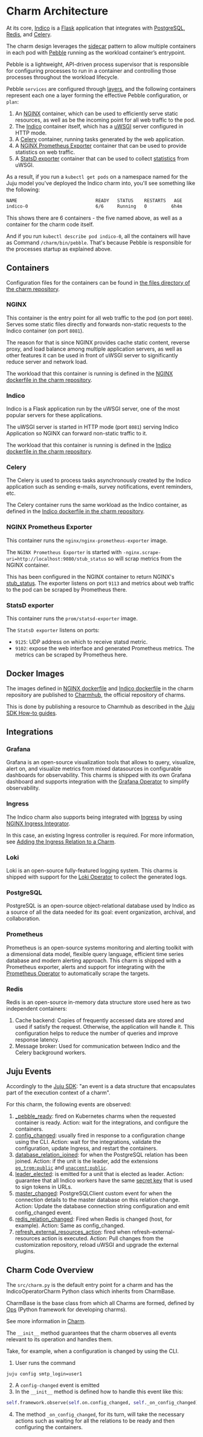 # Charm Architecture

At its core, [Indico](https://getindico.io/) is a [Flask](https://flask.palletsprojects.com/) application that integrates with [PostgreSQL](https://www.postgresql.org/), [Redis](https://redis.io/), and [Celery](https://docs.celeryq.dev/en/stable/).

The charm design leverages the [sidecar](https://kubernetes.io/blog/2015/06/the-distributed-system-toolkit-patterns/#example-1-sidecar-containers) pattern to allow multiple containers in each pod with [Pebble](https://juju.is/docs/sdk/pebble) running as the workload container’s entrypoint.

Pebble is a lightweight, API-driven process supervisor that is responsible for configuring processes to run in a container and controlling those processes throughout the workload lifecycle.

Pebble `services` are configured through [layers](https://github.com/canonical/pebble#layer-specification), and the following containers represent each one a layer forming the effective Pebble configuration, or `plan`:

1. An [NGINX](https://www.nginx.com/) container, which can be used to efficiently serve static resources, as well as be the incoming point for all web traffic to the pod.
2. The [Indico](https://getindico.io/) container itself, which has a [uWSGI](https://uwsgi-docs.readthedocs.io/en/latest/) server configured in HTTP mode.
3. A [Celery](https://docs.celeryq.dev/en/stable/) container, running tasks generated by the web application.
4. A [NGINX Prometheus Exporter](https://github.com/nginxinc/nginx-prometheus-exporter) container that can be used to provide statistics on web traffic.
5. A [StatsD exporter](https://github.com/prometheus/statsd_exporter) container that can be used to collect [statistics](https://uwsgi-docs.readthedocs.io/en/latest/PushingStats.html) from uWSGI.

As a result, if you run a `kubectl get pods` on a namespace named for the Juju model you've deployed the Indico charm into, you'll see something like the following:

```bash
NAME                             READY   STATUS    RESTARTS   AGE
indico-0                         6/6     Running   0         6h4m
```

This shows there are 6 containers - the five named above, as well as a container for the charm code itself.

And if you run `kubectl describe pod indico-0`, all the containers will have as Command ```/charm/bin/pebble```. That's because Pebble is responsible for the processes startup as explained above.

## Containers

Configuration files for the containers can be found in [the files directory of the charm repository](https://github.com/canonical/indico-operator/tree/main/files).

### NGINX

This container is the entry point for all web traffic to the pod (on port `8080`). Serves some static files directly and forwards non-static requests to the Indico container (on port `8081`).

The reason for that is since NGINX provides cache static content, reverse proxy, and load balance among multiple application servers, as well as other features it can be used in front of uWSGI server to significantly reduce server and network load.

The workload that this container is running is defined in the [NGINX dockerfile in the charm repository](https://github.com/canonical/indico-operator/blob/main/indico-nginx.Dockerfile).

### Indico

Indico is a Flask application run by the uWSGI server, one of the most popular servers for these applications.

The uWSGI server is started in HTTP mode (port `8081`) serving Indico Application so NGINX can forward non-static traffic to it.

The workload that this container is running is defined in the [Indico dockerfile in the charm repository](https://github.com/canonical/indico-operator/blob/main/indico.Dockerfile).

### Celery

The Celery is used to process tasks asynchronously created by the Indico application such as sending e-mails, survey notifications, event reminders, etc.

The Celery container runs the same workload as the Indico container, as defined in the [Indico dockerfile in the charm repository](https://github.com/canonical/indico-operator/blob/main/indico.Dockerfile).

### NGINX Prometheus Exporter

This container runs the `nginx/nginx-prometheus-exporter` image.

The `NGINX Prometheus Exporter` is started with `-nginx.scrape-uri=http://localhost:9080/stub_status` so will scrap metrics from the NGINX container.

This has been configured in the NGINX container to return NGINX's [stub_status](http://nginx.org/en/docs/http/ngx_http_stub_status_module.html). The exporter listens on port `9113` and metrics about web traffic to the pod can be scraped by Prometheus there.

### StatsD exporter

This container runs the `prom/statsd-exporter` image.

The `StatsD exporter` listens on ports:

- `9125`: UDP address on which to receive statsd metric.
- `9102`: expose the web interface and generated Prometheus metrics. The metrics can be scraped by Prometheus here.

## Docker Images

The images defined in [NGINX dockerfile](https://github.com/canonical/indico-operator/blob/main/indico-nginx.Dockerfile) and [Indico dockerfile](https://github.com/canonical/indico-operator/blob/main/indico.Dockerfile) in the charm repository are published to [Charmhub](https://charmhub.io/), the official repository of charms.

This is done by publishing a resource to Charmhub as described in the [Juju SDK How-to guides](https://juju.is/docs/sdk/publishing).

## Integrations

### Grafana

Grafana is an open-source visualization tools that allows to query, visualize, alert on, and visualize metrics from mixed datasources in configurable dashboards for observability. This charms is shipped with its own Grafana dashboard and supports integration with the [Grafana Operator](https://charmhub.io/grafana-k8s) to simplify observability.

### Ingress

The Indico charm also supports being integrated with [Ingress](https://kubernetes.io/docs/concepts/services-networking/ingress/#what-is-ingress) by using [NGINX Ingress Integrator](https://charmhub.io/nginx-ingress-integrator/).

In this case, an existing Ingress controller is required. For more information, see [Adding the Ingress Relation to a Charm](https://charmhub.io/nginx-ingress-integrator/docs/adding-ingress-relation).

### Loki

Loki is an open-source fully-featured logging system. This charms is shipped with support for the [Loki Operator](https://charmhub.io/loki-k8s) to collect the generated logs.

### PostgreSQL

PostgreSQL is an open-source object-relational database used by Indico as a source of all the data needed for its goal: event organization, archival, and collaboration.

### Prometheus

Prometheus is an open-source systems monitoring and alerting toolkit with a dimensional data model, flexible query language, efficient time series database and modern alerting approach. This charm is shipped with a Prometheus exporter, alerts and support for integrating with the [Prometheus Operator](https://charmhub.io/prometheus-k8s) to automatically scrape the targets.

### Redis

Redis is an open-source in-memory data structure store used here as two independent containers:

1. Cache backend: Copies of frequently accessed data are stored and used if satisfy the request. Otherwise, the application will handle it. This configuration helps to reduce the number of queries and improve response latency.
2. Message broker: Used for communication between Indico and the Celery background workers.

## Juju Events

Accordingly to the [Juju SDK](https://juju.is/docs/sdk/event): "an event is a data structure that encapsulates part of the execution context of a charm".

For this charm, the following events are observed:

1. [<container name>_pebble_ready](https://juju.is/docs/sdk/container-name-pebble-ready-event): fired on Kubernetes charms when the requested container is ready.
Action: wait for the integrations, and configure the containers.
2. [config_changed](https://juju.is/docs/sdk/config-changed-event): usually fired in response to a configuration change using the CLI.
Action: wait for the integrations, validate the configuration, update Ingress, and restart the containers.
3. [database_relation_joined](https://github.com/canonical/ops-lib-pgsql): for when the PostgreSQL relation has been joined.
Action: if the unit is the leader, add the extensions [`pg_trgm:public`](https://www.postgresql.org/docs/current/pgtrgm.html) and [`unaccent:public`](https://www.postgresql.org/docs/current/unaccent.html).
4. [leader_elected](https://juju.is/docs/sdk/leader-elected-event): is emitted for a unit that is elected as leader.
Action: guarantee that all Indico workers have the same [secret key](https://docs.getindico.io/en/latest/config/settings/?highlight=secret_key#SECRET_KEY) that is used to sign tokens in URLs.
5. [master_changed](https://github.com/canonical/ops-lib-pgsql): PostgreSQLClient custom event for when the connection details to the master database on this relation change.
Action: Update the database connection string configuration and emit config_changed event.
6. [redis_relation_changed](https://github.com/canonical/redis-k8s-operator): Fired when Redis is changed (host, for example).
Action: Same as config_changed.
7. [refresh_external_resources_action](https://charmhub.io/indico/actions): fired when refresh-external-resources action is executed.
Action: Pull changes from the customization repository, reload uWSGI and upgrade the external plugins.

## Charm Code Overview

The `src/charm.py` is the default entry point for a charm and has the IndicoOperatorCharm Python class which inherits from CharmBase.

CharmBase is the base class from which all Charms are formed, defined by [Ops](https://juju.is/docs/sdk/ops) (Python framework for developing charms).

See more information in [Charm](https://juju.is/docs/sdk/constructs#heading--charm).

The `__init__` method guarantees that the charm observes all events relevant to its operation and handles them.

Take, for example, when a configuration is changed by using the CLI.

1. User runs the command
```bash
juju config smtp_login=user1
```
2. A `config-changed` event is emitted
3. In the `__init__` method is defined how to handle this event like this:
```python
self.framework.observe(self.on.config_changed, self._on_config_changed)
```
4. The method `_on_config_changed`, for its turn,  will take the necessary actions such as waiting for all the relations to be ready and then configuring the containers.
